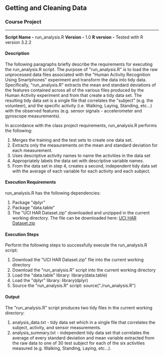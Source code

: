 ## Getting and Cleaning Data
### Course Project
---
**Script Name -** run_analysis.R
**Version -** 1.0
**R version -** Tested with R version 3.2.2

#### Description
The following paragraphs briefly describe the requirements for executing the run_analysis.R script. The purpose of "run_analysis.R" is to load the raw unprocessed data files associated with the "Human Activity Recognition Using Smartphones" experiment and transform the data into tidy data. Specifically, "run_analysis.R" extracts the mean and standard deviations of the features contained across all of the various files produced by the Human Activity experiment and from that create a tidy data set.  The resulting tidy data set is a single file that correlates the "subject" (e.g. the volunteer), and the specific activity (i.e. Walking, Laying, Standing, etc...) with the observed features (e.g. sensor signals - accelerometer and gyroscope measurements). 

In accordance with the class project requirements, run_analysis.R performs the following:

1. Merges the training and the test sets to create one data set.
2. Extracts only the measurements on the mean and standard deviation for each measurement. 
3. Uses descriptive activity names to name the activities in the data set
4. Appropriately labels the data set with descriptive variable names. 
5. From the data set in step 4, creates a second, independent tidy data set with the average of each variable for each activity and each subject.

#### Execution Requirements
run_analysis.R has the following dependencies:

1. Package "dplyr"
2. Package "data.table"
3. The "UCI HAR Dataset.zip" downloaded and unzipped in the current working directory.  The file can be downloaded here:
[UCI HAR Dataset.zip](https://d396qusza40orc.cloudfront.net/getdata%2Fprojectfiles%2FUCI%20HAR%20Dataset.zip)

#### Execution Steps
Perform the following steps to successfully execute the run_analysis.R script:

1. Download the "UCI HAR Dataset.zip" file into the current working directory
2. Download the "run_analysis.R" script into the current working directory
3. Load the "data.table" library: library(data.table)
4. Load the "dplyr" library: library(dplyr) 
5. Source the "run_analysis.R" script: source("./run_analysis.R")

#### Output
The "run_analysis.R" script produces two tidy files in the current working directory:

1. analysis_data.txt - tidy data set which in a single file that correlates the subject, activity, and sensor measurements.
2. analysis_summary.txt - independent tidy data set that correlates the average of every standard deviation and mean variable extracted from the raw data to one of 30 test subject for each of the six activities measured (e.g. Walking, Standing, Laying, etc...). 